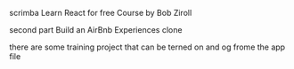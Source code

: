 scrimba Learn React for free Course by Bob Ziroll

second part Build an AirBnb Experiences clone

there are some training project that can be terned on and og frome the app file
